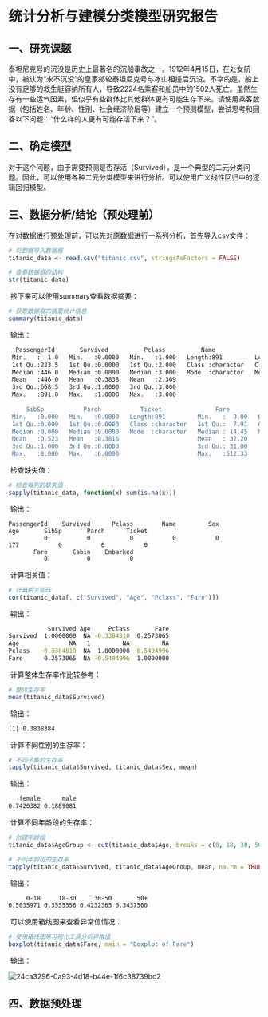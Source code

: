 # 统计分析与建模分类模型研究报告

## 一、研究课题

​		泰坦尼克号的沉没是历史上最著名的沉船事故之⼀。1912年4⽉15⽇，在处⼥航中，被认为“永不沉没”的皇家邮轮泰坦尼克号与冰⼭相撞后沉没。不幸的是，船上没有⾜够的救⽣艇容纳所有⼈，导致2224名乘客和船员中的1502⼈死亡。虽然⽣存有⼀些运⽓因素，但似乎有些群体⽐其他群体更有可能⽣存下来。请使⽤乘客数据（包括姓名、年龄、性别、社会经济阶层等）建⽴⼀个预测模型，尝试思考和回答以下问题：“什么样的⼈更有可能存活下来？”。  

## 二、确定模型

​		对于这个问题，由于需要预测是否存活（Survived），是一个典型的二元分类问题。因此，可以使用各种二元分类模型来进行分析。可以使用广义线性回归中的逻辑回归模型。 

## 三、数据分析/结论（预处理前）

​		在对数据进行预处理前，可以先对原数据进行一系列分析，首先导入csv文件：

```R
# 将数据导入数据框
titanic_data <- read.csv("titanic.csv", stringsAsFactors = FALSE)

# 查看数据框的结构
str(titanic_data)
```

​		接下来可以使用summary查看数据摘要：

```R
# 获取数据框的摘要统计信息
summary(titanic_data)
```

​		输出：

```bash
  PassengerId       Survived          Pclass          Name               Sex                 Age       
 Min.   :  1.0   Min.   :0.0000   Min.   :1.000   Length:891         Length:891         Min.   : 0.42  
 1st Qu.:223.5   1st Qu.:0.0000   1st Qu.:2.000   Class :character   Class :character   1st Qu.:20.12  
 Median :446.0   Median :0.0000   Median :3.000   Mode  :character   Mode  :character   Median :28.00  
 Mean   :446.0   Mean   :0.3838   Mean   :2.309                                         Mean   :29.70  
 3rd Qu.:668.5   3rd Qu.:1.0000   3rd Qu.:3.000                                         3rd Qu.:38.00  
 Max.   :891.0   Max.   :1.0000   Max.   :3.000                                         Max.   :80.00  
                                                                                        NA's   :177    
     SibSp           Parch           Ticket               Fare           Cabin             Embarked        
 Min.   :0.000   Min.   :0.0000   Length:891         Min.   :  0.00   Length:891         Length:891        
 1st Qu.:0.000   1st Qu.:0.0000   Class :character   1st Qu.:  7.91   Class :character   Class :character  
 Median :0.000   Median :0.0000   Mode  :character   Median : 14.45   Mode  :character   Mode  :character  
 Mean   :0.523   Mean   :0.3816                      Mean   : 32.20                                        
 3rd Qu.:1.000   3rd Qu.:0.0000                      3rd Qu.: 31.00                                        
 Max.   :8.000   Max.   :6.0000                      Max.   :512.33
```

​		检查缺失值：

```R
# 检查每列的缺失值
sapply(titanic_data, function(x) sum(is.na(x)))
```

​		输出：

```
PassengerId    Survived      Pclass        Name         Sex         Age       SibSp       Parch      Ticket 
          0           0           0           0           0         177           0           0           0 
       Fare       Cabin    Embarked 
          0           0           0 
```

​		计算相关值：

```R
# 计算相关矩阵
cor(titanic_data[, c("Survived", "Age", "Pclass", "Fare")])
```

​		输出：

```bash
           Survived Age     Pclass       Fare
Survived  1.0000000  NA -0.3384810  0.2573065
Age              NA   1         NA         NA
Pclass   -0.3384810  NA  1.0000000 -0.5494996
Fare      0.2573065  NA -0.5494996  1.0000000
```

​		计算整体生存率作比较参考：

```R
# 整体生存率
mean(titanic_data$Survived)
```

​		输出：

```bash
[1] 0.3838384
```

​		计算不同性别的生存率：

```R
# 不同子集的生存率
tapply(titanic_data$Survived, titanic_data$Sex, mean)
```

​		输出：

```bash
   female      male 
0.7420382 0.1889081 
```

​		计算不同年龄段的生存率：

```R
# 创建年龄组
titanic_data$AgeGroup <- cut(titanic_data$Age, breaks = c(0, 18, 30, 50, 100), labels = c("0-18", "18-30", "30-50", "50+"))

# 不同年龄组的生存率
tapply(titanic_data$Survived, titanic_data$AgeGroup, mean, na.rm = TRUE)
```

​		输出：

```bash
     0-18     18-30     30-50       50+ 
0.5035971 0.3555556 0.4232365 0.3437500 
```

​		可以使用箱线图来查看异常值情况：

```R
# 使用箱线图等可视化工具分析异常值
boxplot(titanic_data$Fare, main = "Boxplot of Fare")
```

​		输出：

![24ca3296-0a93-4d18-b44e-1f6c38739bc2](G:\桌面\24ca3296-0a93-4d18-b44e-1f6c38739bc2.png)

## 四、数据预处理

